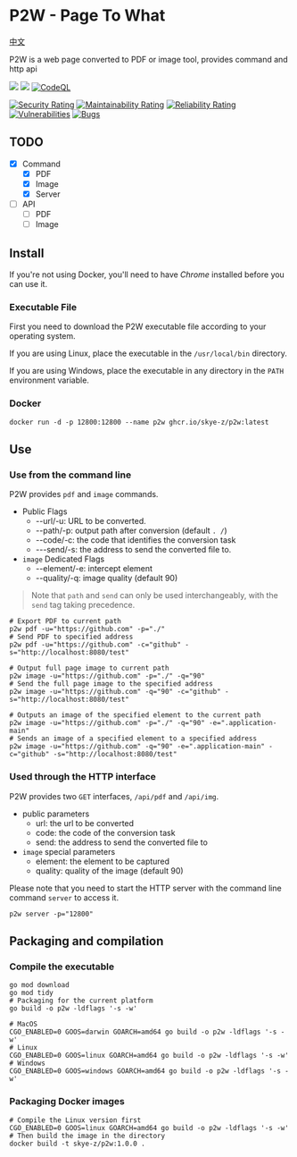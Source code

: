 # P2W - Page To What

[中文](README_zh.md)

P2W is a web page converted to PDF or image tool, provides command and http api

[![](https://img.shields.io/badge/Go-1.20+-%2300ADD8?style=flat&logo=go)](go.work)
[![](https://img.shields.io/badge/P2W-1.0.0-green)](control)
[![CodeQL](https://github.com/skye-z/p2w/workflows/CodeQL/badge.svg)](https://github.com/skye-z/p2w/security/code-scanning)

[![Security Rating](https://sonarcloud.io/api/project_badges/measure?project=skye-z_p2w&metric=security_rating)](https://sonarcloud.io/summary/new_code?id=skye-z_p2w)
[![Maintainability Rating](https://sonarcloud.io/api/project_badges/measure?project=skye-z_p2w&metric=sqale_rating)](https://sonarcloud.io/summary/new_code?id=skye-z_p2w)
[![Reliability Rating](https://sonarcloud.io/api/project_badges/measure?project=skye-z_p2w&metric=reliability_rating)](https://sonarcloud.io/summary/new_code?id=skye-z_p2w)
[![Vulnerabilities](https://sonarcloud.io/api/project_badges/measure?project=skye-z_p2w&metric=vulnerabilities)](https://sonarcloud.io/summary/new_code?id=skye-z_p2w)
[![Bugs](https://sonarcloud.io/api/project_badges/measure?project=skye-z_p2w&metric=bugs)](https://sonarcloud.io/summary/new_code?id=skye-z_p2w)

## TODO

* [x] Command
    * [x] PDF
    * [x] Image
    * [x] Server
* [ ] API
    * [ ] PDF
    * [ ] Image

## Install

If you're not using Docker, you'll need to have *Chrome* installed before you can use it.

### Executable File

First you need to download the P2W executable file according to your operating system.

If you are using Linux, place the executable in the `/usr/local/bin` directory.

If you are using Windows, place the executable in any directory in the `PATH` environment variable.

### Docker

```shell
docker run -d -p 12800:12800 --name p2w ghcr.io/skye-z/p2w:latest
```

## Use

### Use from the command line

P2W provides `pdf` and `image` commands.

* Public Flags
    * --url/-u: URL to be converted.
    * --path/-p: output path after conversion (default `. /`)
    * --code/-c: the code that identifies the conversion task
    * ---send/-s: the address to send the converted file to.
* `image` Dedicated Flags
    * --element/-e: intercept element
    * --quality/-q: image quality (default 90)

> Note that `path` and `send` can only be used interchangeably, with the `send` tag taking precedence.

```shell
# Export PDF to current path
p2w pdf -u="https://github.com" -p="./"
# Send PDF to specified address
p2w pdf -u="https://github.com" -c="github" -s="http://localhost:8080/test"

# Output full page image to current path
p2w image -u="https://github.com" -p="./" -q="90"
# Send the full page image to the specified address
p2w image -u="https://github.com" -q="90" -c="github" -s="http://localhost:8080/test"

# Outputs an image of the specified element to the current path
p2w image -u="https://github.com" -p="./" -q="90" -e=".application-main"
# Sends an image of a specified element to a specified address
p2w image -u="https://github.com" -q="90" -e=".application-main" -c="github" -s="http://localhost:8080/test"
```

### Used through the HTTP interface

P2W provides two `GET` interfaces, `/api/pdf` and `/api/img`.

* public parameters
    * url: the url to be converted
    * code: the code of the conversion task
    * send: the address to send the converted file to
* `image` special parameters
    * element: the element to be captured
    * quality: quality of the image (default 90)

Please note that you need to start the HTTP server with the command line command `server` to access it.

``` shell
p2w server -p="12800"
```

## Packaging and compilation

### Compile the executable

```shell
go mod download
go mod tidy
# Packaging for the current platform
go build -o p2w -ldflags '-s -w'

# MacOS
CGO_ENABLED=0 GOOS=darwin GOARCH=amd64 go build -o p2w -ldflags '-s -w'
# Linux
CGO_ENABLED=0 GOOS=linux GOARCH=amd64 go build -o p2w -ldflags '-s -w'
# Windows
CGO_ENABLED=0 GOOS=windows GOARCH=amd64 go build -o p2w -ldflags '-s -w'
```

### Packaging Docker images

```shell
# Compile the Linux version first
CGO_ENABLED=0 GOOS=linux GOARCH=amd64 go build -o p2w -ldflags '-s -w'
# Then build the image in the directory
docker build -t skye-z/p2w:1.0.0 .
```